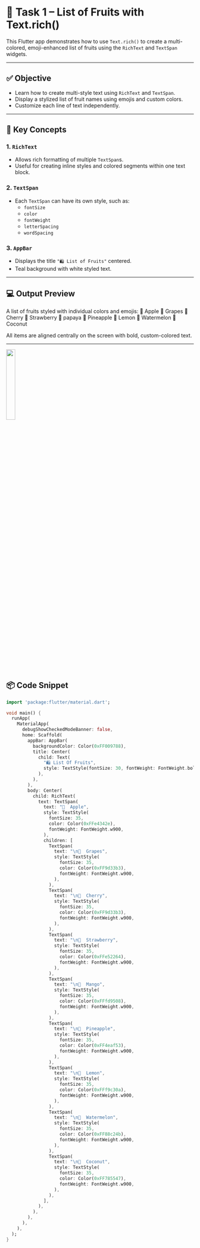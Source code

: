 # 🍎 Task 1 – List of Fruits with Text.rich()

This Flutter app demonstrates how to use `Text.rich()` to create a multi-colored, emoji-enhanced list of fruits using the `RichText` and `TextSpan` widgets.

---

## ✅ Objective

- Learn how to create multi-style text using `RichText` and `TextSpan`.
- Display a stylized list of fruit names using emojis and custom colors.
- Customize each line of text independently.

---

## 🧠 Key Concepts

### 1. `RichText`
- Allows rich formatting of multiple `TextSpan`s.
- Useful for creating inline styles and colored segments within one text block.

### 2. `TextSpan`
- Each `TextSpan` can have its own style, such as:
  - `fontSize`
  - `color`
  - `fontWeight`
  - `letterSpacing`
  - `wordSpacing`

### 3. `AppBar`
- Displays the title `"🛍️ List of Fruits"` centered.
- Teal background with white styled text.

---

## 💻 Output Preview

A list of fruits styled with individual colors and emojis:
🍎 Apple
🍇 Grapes
🍒 Cherry
🍓 Strawberry
🍠 papaya
🍍 Pineapple
🍋 Lemon
🍉 Watermelon
🥥 Coconut


All items are aligned centrally on the screen with bold, custom-colored text.

---
  <img src="https://github.com/user-attachments/assets/0de49546-6049-44ac-9614-879fcfa2050a" width="22%">

## 📦 Code Snippet

```dart
import 'package:flutter/material.dart';

void main() {
  runApp(
    MaterialApp(
      debugShowCheckedModeBanner: false,
      home: Scaffold(
        appBar: AppBar(
          backgroundColor: Color(0xFF009788),
          title: Center(
            child: Text(
              "🛍️ List Of Fruits",
              style: TextStyle(fontSize: 30, fontWeight: FontWeight.bold),
            ),
          ),
        ),
        body: Center(
          child: RichText(
            text: TextSpan(
              text: "🍎  Apple",
              style: TextStyle(
                fontSize: 35,
                color: Color(0xFFe4342e),
                fontWeight: FontWeight.w900,
              ),
              children: [
                TextSpan(
                  text: "\n🍇  Grapes",
                  style: TextStyle(
                    fontSize: 35,
                    color: Color(0xFF9d33b3),
                    fontWeight: FontWeight.w900,
                  ),
                ),
                TextSpan(
                  text: "\n🍒  Cherry",
                  style: TextStyle(
                    fontSize: 35,
                    color: Color(0xFF9d33b3),
                    fontWeight: FontWeight.w900,
                  ),
                ),
                TextSpan(
                  text: "\n🍓  Strawberry",
                  style: TextStyle(
                    fontSize: 35,
                    color: Color(0xFFe52264),
                    fontWeight: FontWeight.w900,
                  ),
                ),
                TextSpan(
                  text: "\n🥭  Mango",
                  style: TextStyle(
                    fontSize: 35,
                    color: Color(0xFFfd9508),
                    fontWeight: FontWeight.w900,
                  ),
                ),
                TextSpan(
                  text: "\n🍍  Pineapple",
                  style: TextStyle(
                    fontSize: 35,
                    color: Color(0xFF4eaf53),
                    fontWeight: FontWeight.w900,
                  ),
                ),
                TextSpan(
                  text: "\n🍋  Lemon",
                  style: TextStyle(
                    fontSize: 35,
                    color: Color(0xFFf9c30a),
                    fontWeight: FontWeight.w900,
                  ),
                ),
                TextSpan(
                  text: "\n🍉  Watermelon",
                  style: TextStyle(
                    fontSize: 35,
                    color: Color(0xFF88c24b),
                    fontWeight: FontWeight.w900,
                  ),
                ),
                TextSpan(
                  text: "\n🥥  Coconut",
                  style: TextStyle(
                    fontSize: 35,
                    color: Color(0xFF785547),
                    fontWeight: FontWeight.w900,
                  ),
                ),
              ],
            ),
          ),
        ),
      ),
    ),
  );
}
